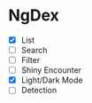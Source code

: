 # NgDex

- [x] List
- [ ] Search
- [ ] Filter
- [ ] Shiny Encounter
- [x] Light/Dark Mode
- [ ] Detection
